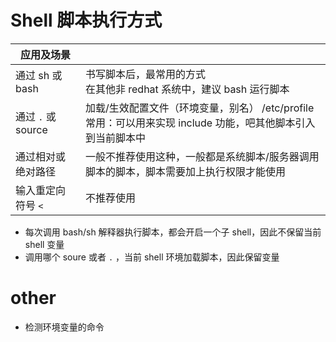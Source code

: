 # Shell 脚本执行方式  

| 应用及场景           |                                                                        |
| --------------- | ---------------------------------------------------------------------- |
| 通过 sh 或 bash    | 书写脚本后，最常用的方式  <br>在其他非 redhat 系统中，建议 bash 运行脚本                         |
| 通过 `.` 或 source | 加载/生效配置文件（环境变量，别名）  /etc/profile<br>常用：可以用来实现 include 功能，吧其他脚本引入到当前脚本中 |
| 通过相对或绝对路径       | 一般不推荐使用这种，一般都是系统脚本/服务器调用脚本的脚本，脚本需要加上执行权限才能使用                           |
| 输入重定向符号 `<`     | 不推荐使用                                                                  |
- 每次调用 bash/sh 解释器执行脚本，都会开启一个子 shell，因此不保留当前 shell 变量
- 调用哪个 soure 或者 `.` ，当前 shell 环境加载脚本，因此保留变量  
  
# other  
- 检测环境变量的命令  
 >